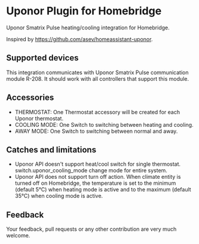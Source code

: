 # Uponor Plugin for Homebridge

Uponor Smatrix Pulse heating/cooling integration for Homebridge.

Inspired by https://github.com/asev/homeassistant-uponor.

## Supported devices

This integration communicates with Uponor Smatrix Pulse communication module R-208. It should work with all controllers that support this module.

## Accessories

- THERMOSTAT: One Thermostat accessory will be created for each Uponor thermostat.
- COOLING MODE: One Switch to switching between heating and cooling.
- AWAY MODE: One Switch to switching between normal and away.

## Catches and limitations

- Uponor API doesn't support heat/cool switch for single thermostat. switch.uponor_cooling_mode change mode for entire system.
- Uponor API does not support turn off action. When climate entity is turned off on Homebridge, the temperature is set to the minimum (default 5℃) when heating mode is active and to the maximum (default 35℃) when cooling mode is active.

## Feedback

Your feedback, pull requests or any other contribution are very much welcome.